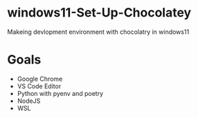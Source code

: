 # windows11-Set-Up-Chocolatey
Makeing devlopment environment with chocolatry in windows11

# Goals
+ Google Chrome
+ VS Code Editor
+ Python with pyenv and poetry
+ NodeJS
+ WSL
